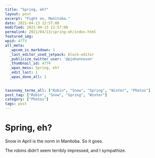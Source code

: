 ```yaml
---
title: "Spring, eh?"
layout: post
excerpt: "Fight on, Manitoba."
date: 2021-04-13 12:57:00
modified: 2021-04-13 12:57:00
permalink: 2021/04/13/spring-eh/index.html
featured_img: 
wpid: 4773
all_meta: 
  _wpcom_is_markdown: 1
  _last_editor_used_jetpack: block-editor
  _publicize_twitter_user: '@pjohanneson'
  _thumbnail_id: 4774
  _wpas_mess: Spring, eh?
  _edit_last: 1
  _wpas_done_all: 1
  
  
taxonomy_terms_all: ["Robin", "Snow", "Spring", "Winter", "Photos"]
post_tag: ["Robin", "Snow", "Spring", "Winter"]
category: ["Photos"]
tags: post
---
```


# Spring, eh?

Snow in April is the norm in Manitoba. So it goes.

The robins didn’t seem terribly impressed, and I sympathize.